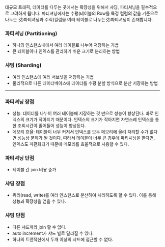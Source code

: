대규모 트래픽, 데이터를 다루는 곳에서는 확장성을 위해서 샤딩, 파티셔닝을 필수적으로 고려하게 됩니다. 파티셔닝에서는 수평(테이블의 Row를 특정 컬럼의 값을 기준으로 나누는 것)파티셔닝과 수직(컬럼을 여러 테이블로 나누는것)파티셔닝이 존재합니다.

### 파티셔닝 (Partitioning)

- 하나의 인스턴스내에서 여러 테이블로 나누어 저장하는 기법
- 큰 테이블이나 인덱스를 관리하기 쉬운 크기로 분리하는 방법

### 샤딩 (Sharding)

- 여러 인스턴스에 여러 서브셋을 저장하는 기법
- 물리적으로 다른 데이터베이스에 데이터를 수평 분할 방식으로 분산 저장하는 방법

---

### 파티셔닝 장점

- 성능: 데이터를 나누어 여러 테이블에 저장하는 것 만으로 성능이 향상된다. 바로 인덱스의 크기가 작아지기 때문이다. 인덱스의 크기가 작아지면 자연스레 인덱스를 통한 조회시간이 줄어들어 성능이 향상된다.
- 메모리 효율: 테이블이 너무 커져서 인덱스를 모두 메모리에 올려 처리할 수가 없다면 성능상 문제가 될 것이다. 따라서 테이블이 너무 큰 경우에 파티셔닝을 한다면, 인덱스도 파편화되기 때문에 메모리를 효율적으로 사용할 수 있다.

### 파티셔닝 단점

- 테이블 간 join 비용 증가

### 샤딩 장점

- 쿼리(read, write)를 여러 인스턴스로 분산하여 처리하도록 할 수 있다. 이를 통해 성능과 확장성을 얻을 수 있다.

### 샤딩 단점

- 다른 샤드끼리 join 할 수 없다.
- auto increment가 샤드 별로 달라질 수 있다.
- 하나의 트랜잭션에서 두개 이상의 샤드에 접근할 수 없다.
